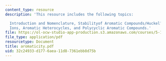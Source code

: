 ```yaml
---
content_type: resource
description: 'This resource includes the following topics:

  Introduction and Nomenclature, Stabilityof Aromatic Compounds/Huckel?s Rule, Aromatic
  Ions, Aromatic Heterocycles, and Polycyclic Aromatic Compounds.'
file: https://ol-ocw-studio-app-production.s3.amazonaws.com/courses/5-12-organic-chemistry-i-spring-2005/32c24933d1776aea11d87361ebb8d75b_aromaticity.pdf
file_type: application/pdf
resourcetype: Document
title: aromaticity.pdf
uid: 32c24933-d177-6aea-11d8-7361ebb8d75b
---
```

